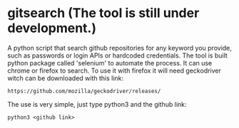 # gitsearch (The tool is still under development.)

A python script that search github repositories for any keyword you provide, such as passwords or login APIs or hardcoded credentials.
The tool is built python package called 'selenium' to automate the process.
It can use chrome or firefox to search. To use it with firefox it will need geckodriver witch can be downloaded with this link:
```
https://github.com/mozilla/geckodriver/releases/
```
The use is very simple, just type python3 and the github link:
```
python3 <github link>
```

